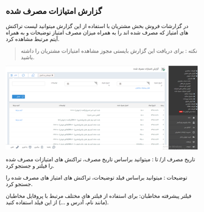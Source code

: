 ﻿## گزارش امتیازات مصرف شده 

در گزارشات فروش بخش مشتریان با استفاده از این گزارش میتوانید لیست تراکنش های امتیاز که مصرف شده اند را به همراه میزان مصرف امتیاز توضیحات و به همراه آیتم مرتبط مشاهده کرد.

> نکته : برای دریافت این گزارش بایستی مجوز مشاهده امتیازات مشتریان را داشته باشید.


![](63.png)

تاریخ مصرف از/ تا :  میتوانید براساس تاریخ مصرف، تراکنش های امتیازات مصرف شده را فیلتر و جستجو کرد.

توضیحات : میتوانید براساس فیلد توضیحات، تراکنش های امتیاز های مصرف شده را جستجو کرد.

 فیلتر پیشرفته مخاطبان:  برای استفاده از فیلتر های مختلف مرتبط با پروفایل مخاطبان (مانند نام، آدرس و ...) از این فیلد استفاده کنید.